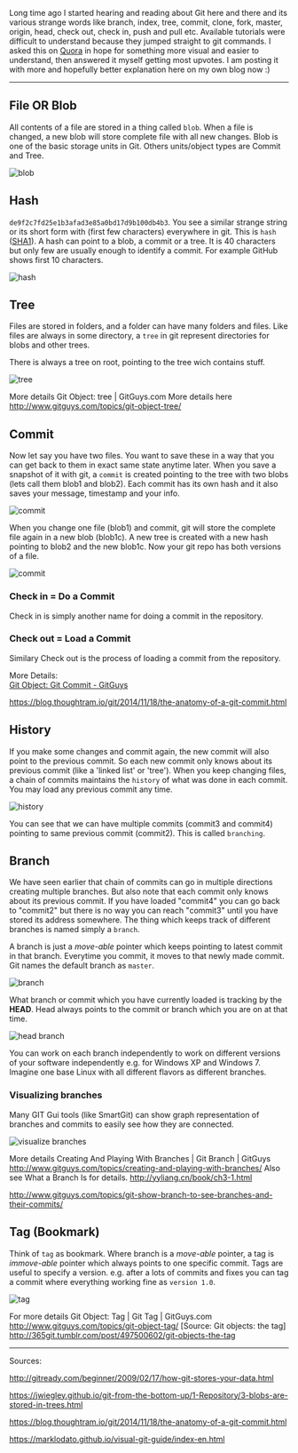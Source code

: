 Long time ago I started hearing and reading about Git here and there and its various strange words like branch, index, tree, commit, clone, fork, master, origin, head, check out, check in, push and pull etc. Available tutorials were difficult to understand because they jumped straight to git commands. I asked this on [Quora](https://www.quora.com/How-do-you-explain-the-basics-of-Git-in-simple-words-What-does-branch-index-tree-commit-clone-fork-master-origin-head-check-out-check-in-etc-mean) in hope for something more visual and easier to understand, then answered it myself getting most upvotes. I am posting it with more and hopefully better explanation here on my own blog now :)



---

File OR Blob
------------

All contents of a file are stored in a thing called `blob`. When a file is changed, a new blob will store complete file with all new changes. Blob is one of the basic storage units in Git. Others units/object types are Commit and Tree.

![blob](../images/git/blob.png "A blob stores file contents")

Hash
----

`de9f2c7fd25e1b3afad3e85a0bd17d9b100db4b3`. You see a similar strange string or its short form with (first few characters) everywhere in git. This is `hash` ([SHA1](http://en.wikipedia.org/wiki/SHA1)). A hash can point to a blob, a commit or a tree. It is 40 characters but only few are usually enough to identify a commit. For example GitHub shows first 10 characters.

![hash](../images/git/hash.png "A Hash for each basic unit")

Tree
----

Files are stored in folders, and a folder can have many folders and files. Like files are always in some directory, a `tree` in git represent directories for blobs and other trees. 

There is always a tree on root, pointing to the tree wich contains stuff.

![tree](../images/git/tree.png "A tree stores blobs and trees")

More details Git Object: tree | GitGuys.com
More details here http://www.gitguys.com/topics/git-object-tree/

Commit
------

Now let say you have two files. You want to save these in a way that you can get back to them in exact same state anytime later. When you save a snapshot of it with git, a `commit` is created pointing to the tree with two blobs (lets call them blob1 and blob2). Each commit has its own hash and it also saves your message, timestamp and your info.

![commit](../images/git/commit1.png "A commit points to tree")

When you change one file (blob1) and commit, git will store the complete file again in a new blob (blob1c). A new tree is created with a new hash pointing to blob2 and the new blob1c. Now your git repo has both versions of a file.

![commit](../images/git/commit2.png "For each change there is a new blob and a new tree")


### Check in = Do a Commit

Check in is simply another name for doing a commit in the repository.

### Check out = Load a Commit

Similary Check out is the process of loading a commit from the repository.

More Details:  
[Git Object: Git Commit - GitGuys](https://waybackmachine.org/web/20160902075749/http://www.gitguys.com/topics/git-object-commit/)

https://blog.thoughtram.io/git/2014/11/18/the-anatomy-of-a-git-commit.html

History
-------

If you make some changes and commit again, the new commit will also point to the previous commit. So each new commit only knows about its previous commit (like a 'linked list' or 'tree'). When you keep changing files, a chain of commits maintains the `history` of what was done in each commit. You may load any previous commit any time.

![history](../images/git/history1.png "Commits are connected in chain keeping history of changes")

You can see that we can have multiple commits (commit3 and commit4) pointing to same previous commit (commit2). This is called `branching`. 

Branch
------

We have seen earlier that chain of commits can go in multiple directions creating multiple branches. But also note that each commit only knows about its previous commit. If you have loaded "commit4" you can go back to "commit2" but there is no way you can reach "commit3" until you have stored its address somewhere. The thing which keeps track of different branches is named simply a `branch`.

A branch is just a *move-able* pointer which keeps pointing to latest commit in that branch. Everytime you commit, it moves to that newly made commit. Git names the default branch as `master`.

![branch](../images/git/branch1.png "Branch is a pointer with a name, pointing to latest commit")

What branch or commit which you have currently loaded is tracking by the **HEAD**. Head always points to the commit or branch which you are on at that time.

![head branch](../images/git/branch2.png "Head points to currently loaded branch")

You can work on each branch independently to work on different versions of your software independently e.g. for Windows XP and Windows 7. Imagine one base Linux with all different flavors as different branches. 

### Visualizing branches

Many GIT Gui tools (like SmartGit) can show graph representation of branches and commits to easily see how they are connected.

![visualize branches](../images/git/branch-visual.png "commits and branches visualized")


More details Creating And Playing With Branches | Git Branch | GitGuys http://www.gitguys.com/topics/creating-and-playing-with-branches/
Also see What a Branch Is for details. http://yyliang.cn/book/ch3-1.html

http://www.gitguys.com/topics/git-show-branch-to-see-branches-and-their-commits/



Tag (Bookmark)
--------------

Think of `tag` as bookmark. Where branch is a *move-able* pointer, a tag is *immove-able* pointer which always points to one specific commit. Tags are useful to specify a version. e.g. after a lots of commits and fixes you can tag a commit where everything working fine as `version 1.0`. 

![tag](../images/git/tag.png "Tag is a bookmark on the specified commit")

For more details Git Object: Tag | Git Tag | GitGuys.com http://www.gitguys.com/topics/git-object-tag/
[Source: Git objects: the tag] http://365git.tumblr.com/post/497500602/git-objects-the-tag






---

Sources: 

http://gitready.com/beginner/2009/02/17/how-git-stores-your-data.html

https://jwiegley.github.io/git-from-the-bottom-up/1-Repository/3-blobs-are-stored-in-trees.html

https://blog.thoughtram.io/git/2014/11/18/the-anatomy-of-a-git-commit.html

https://marklodato.github.io/visual-git-guide/index-en.html


